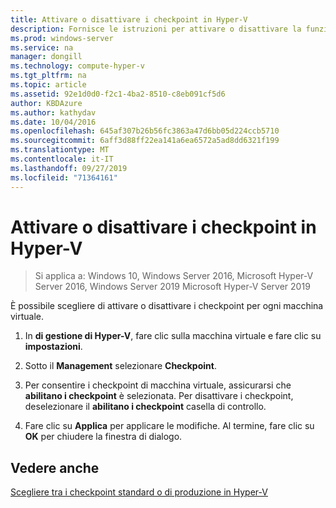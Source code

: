 ```yaml
---
title: Attivare o disattivare i checkpoint in Hyper-V
description: Fornisce le istruzioni per attivare o disattivare la funzionalità di checkpoint.
ms.prod: windows-server
ms.service: na
manager: dongill
ms.technology: compute-hyper-v
ms.tgt_pltfrm: na
ms.topic: article
ms.assetid: 92e1d0d0-f2c1-4ba2-8510-c8eb091cf5d6
author: KBDAzure
ms.author: kathydav
ms.date: 10/04/2016
ms.openlocfilehash: 645af307b26b56fc3863a47d6bb05d224ccb5710
ms.sourcegitcommit: 6aff3d88ff22ea141a6ea6572a5ad8dd6321f199
ms.translationtype: MT
ms.contentlocale: it-IT
ms.lasthandoff: 09/27/2019
ms.locfileid: "71364161"
---
```

# <a name="enable-or-disable-checkpoints-in-hyper-v"></a>Attivare o disattivare i checkpoint in Hyper-V

>Si applica a: Windows 10, Windows Server 2016, Microsoft Hyper-V Server 2016, Windows Server 2019 Microsoft Hyper-V Server 2019
  
È possibile scegliere di attivare o disattivare i checkpoint per ogni macchina virtuale.  
  
1.  In **di gestione di Hyper-V**, fare clic sulla macchina virtuale e fare clic su **impostazioni**.  
  
2.  Sotto il **Management** selezionare **Checkpoint**.  
  
3.  Per consentire i checkpoint di macchina virtuale, assicurarsi che **abilitano i checkpoint** è selezionata. Per disattivare i checkpoint, deselezionare il **abilitano i checkpoint** casella di controllo.  
  
4.  Fare clic su **Applica** per applicare le modifiche. Al termine, fare clic su **OK** per chiudere la finestra di dialogo.  
  
## <a name="see-also"></a>Vedere anche  
  
[Scegliere tra i checkpoint standard o di produzione in Hyper-V](Choose-between-standard-or-production-checkpoints-in-Hyper-V.md)  


